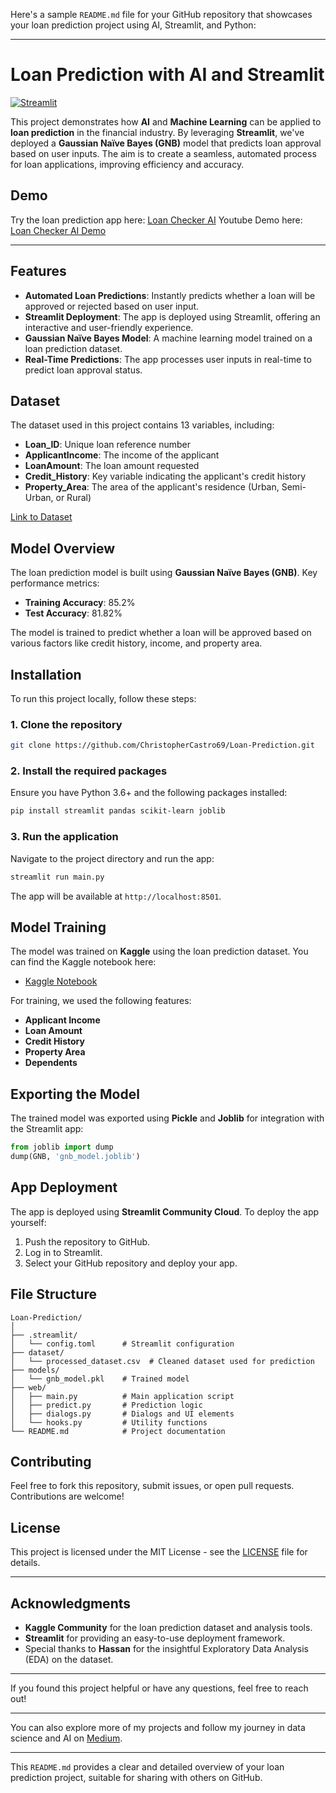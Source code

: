Here's a sample `README.md` file for your GitHub repository that showcases your loan prediction project using AI, Streamlit, and Python:

---

# Loan Prediction with AI and Streamlit

[![Streamlit](https://img.shields.io/badge/Streamlit-Loan_Prediction_App-brightgreen.svg)](https://loan-checker-ai.streamlit.app/)

This project demonstrates how **AI** and **Machine Learning** can be applied to **loan prediction** in the financial industry. By leveraging **Streamlit**, we've deployed a **Gaussian Naïve Bayes (GNB)** model that predicts loan approval based on user inputs. The aim is to create a seamless, automated process for loan applications, improving efficiency and accuracy.

## Demo

Try the loan prediction app here: [Loan Checker AI](https://loan-checker-ai.streamlit.app/)
Youtube Demo here: [Loan Checker AI Demo]([https://loan-checker-ai.streamlit.app/](https://www.youtube.com/watch?v=dQRW1WTRDTA&t=2s))

---

## Features
- **Automated Loan Predictions**: Instantly predicts whether a loan will be approved or rejected based on user input.
- **Streamlit Deployment**: The app is deployed using Streamlit, offering an interactive and user-friendly experience.
- **Gaussian Naïve Bayes Model**: A machine learning model trained on a loan prediction dataset.
- **Real-Time Predictions**: The app processes user inputs in real-time to predict loan approval status.
  
## Dataset

The dataset used in this project contains 13 variables, including:
- **Loan_ID**: Unique loan reference number
- **ApplicantIncome**: The income of the applicant
- **LoanAmount**: The loan amount requested
- **Credit_History**: Key variable indicating the applicant's credit history
- **Property_Area**: The area of the applicant's residence (Urban, Semi-Urban, or Rural)
  
[Link to Dataset](https://www.kaggle.com/datasets/bhavikjikadara/loan-status-prediction)

## Model Overview

The loan prediction model is built using **Gaussian Naïve Bayes (GNB)**. Key performance metrics:
- **Training Accuracy**: 85.2%
- **Test Accuracy**: 81.82%

The model is trained to predict whether a loan will be approved based on various factors like credit history, income, and property area.

## Installation

To run this project locally, follow these steps:

### 1. Clone the repository
```bash
git clone https://github.com/ChristopherCastro69/Loan-Prediction.git
```

### 2. Install the required packages
Ensure you have Python 3.6+ and the following packages installed:
```bash
pip install streamlit pandas scikit-learn joblib
```

### 3. Run the application
Navigate to the project directory and run the app:
```bash
streamlit run main.py
```
The app will be available at `http://localhost:8501`.

## Model Training

The model was trained on **Kaggle** using the loan prediction dataset. You can find the Kaggle notebook here:

- [Kaggle Notebook](https://www.kaggle.com/code/kaizn69/loan-status-prediction-and-model-deployment)

For training, we used the following features:
- **Applicant Income**
- **Loan Amount**
- **Credit History**
- **Property Area**
- **Dependents**

## Exporting the Model

The trained model was exported using **Pickle** and **Joblib** for integration with the Streamlit app:
```python
from joblib import dump
dump(GNB, 'gnb_model.joblib')
```

## App Deployment

The app is deployed using **Streamlit Community Cloud**. To deploy the app yourself:
1. Push the repository to GitHub.
2. Log in to Streamlit.
3. Select your GitHub repository and deploy your app.

## File Structure

```plaintext
Loan-Prediction/
│
├── .streamlit/
│   └── config.toml      # Streamlit configuration
├── dataset/
│   └── processed_dataset.csv  # Cleaned dataset used for prediction
├── models/
│   └── gnb_model.pkl    # Trained model
├── web/
│   ├── main.py          # Main application script
│   ├── predict.py       # Prediction logic
│   ├── dialogs.py       # Dialogs and UI elements
│   └── hooks.py         # Utility functions
└── README.md            # Project documentation
```

## Contributing

Feel free to fork this repository, submit issues, or open pull requests. Contributions are welcome!

## License

This project is licensed under the MIT License - see the [LICENSE](LICENSE) file for details.

---

## Acknowledgments

- **Kaggle Community** for the loan prediction dataset and analysis tools.
- **Streamlit** for providing an easy-to-use deployment framework.
- Special thanks to **Hassan** for the insightful Exploratory Data Analysis (EDA) on the dataset.

---

If you found this project helpful or have any questions, feel free to reach out!

---

You can also explore more of my projects and follow my journey in data science and AI on [Medium](https://medium.com/@christophercastro690).

---

This `README.md` provides a clear and detailed overview of your loan prediction project, suitable for sharing with others on GitHub.
